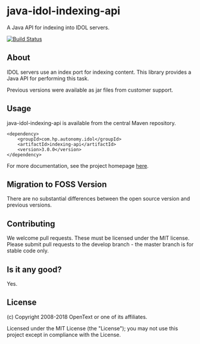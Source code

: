# java-idol-indexing-api

A Java API for indexing into IDOL servers.

[![Build Status](https://travis-ci.org/microfocus-idol/java-idol-indexing-api.svg?branch=master)](https://travis-ci.org/microfocus-idol/java-idol-indexing-api)

## About
IDOL servers use an index port for indexing content. This library provides a Java API for performing this task.

Previous versions were available as jar files from customer support.

## Usage
java-idol-indexing-api is available from the central Maven repository.

    <dependency>
        <groupId>com.hp.autonomy.idol</groupId>
        <artifactId>indexing-api</artifactId>
        <version>3.0.0</version>
    </dependency>

For more documentation, see the project homepage [here](http://microfocus-idol.github.io/java-idol-indexing-api).

## Migration to FOSS Version
There are no substantial differences between the open source version and previous versions.

## Contributing
We welcome pull requests. These must be licensed under the MIT license. Please submit pull requests to the develop
branch - the master branch is for stable code only.

## Is it any good?
Yes.

## License

(c) Copyright 2008-2018 OpenText or one of its affiliates.

Licensed under the MIT License (the "License"); you may not use this project except in compliance with the License.
